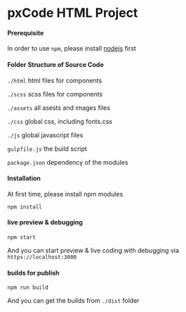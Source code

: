 # pxCode HTML Project

#### Prerequisite

In order to use `npm`, please install [nodejs](https://nodejs.org/en/download/) first

#### Folder Structure of Source Code

`./html` html files for components

`./scss` scss files for components

`./assets` all asests and images files

`./css` global css, including fonts.css

`./js` global javascript files

`gulpfile.js` the build script

`package.json` dependency of the modules

#### Installation

At first time, please install npm modules 

```
npm install
```
#### live preview & debugging

```
npm start
```
And you can start preview & live coding with debugging via `https://localhost:3000`

#### builds for publish

```
npm run build
```
And you can get the builds from `./dist` folder








